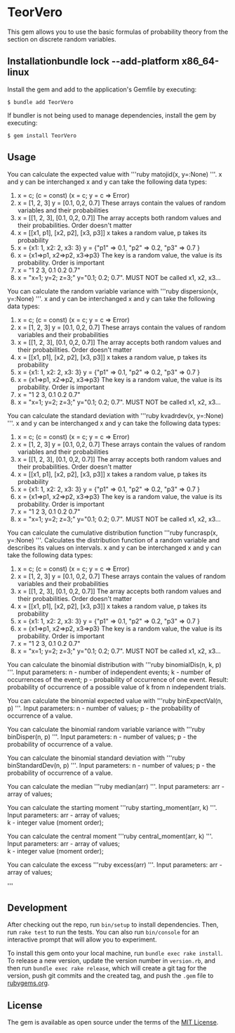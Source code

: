 # TeorVero

This gem allows you to use the basic formulas of probability theory from the section on discrete random variables.

## Installationbundle lock --add-platform x86_64-linux
Install the gem and add to the application's Gemfile by executing:

    $ bundle add TeorVero

If bundler is not being used to manage dependencies, install the gem by executing:

    $ gem install TeorVero

## Usage

You can calculate the expected value with
'''ruby
matojid(x, y=:None)
'''.
x and y can be interchanged
x and y can take the following data types:
1. x = c; (c = const) (x = c; y = c => Error)
2. x = [1, 2, 3] y = [0.1, 0,2, 0.7] These arrays contain the values of random variables and their probabilities
3. x = [[1, 2, 3], [0.1, 0,2, 0.7]] The array accepts both random values and their probabilities. Order doesn't matter
4. x = [[x1, p1], [x2, p2], [x3, p3]] x takes a random value, p takes its probability
5. x = {x1: 1, x2: 2, x3: 3} y = {"p1" => 0.1, "p2" => 0.2, "p3" => 0.7 }
6. x = {x1=>p1, x2=>p2, x3=>p3} The key is a random value, the value is its probability. Order is important
7. x = "1 2 3, 0.1 0.2 0.7"
8. x = "x=1; y=2; z=3;" y="0.1; 0.2; 0.7". MUST NOT be called x1, x2, x3...


You can calculate the random variable variance with
'''ruby
dispersion(x, y=:None)
'''.
x and y can be interchanged
x and y can take the following data types:
1. x = c; (c = const) (x = c; y = c => Error)
2. x = [1, 2, 3] y = [0.1, 0,2, 0.7] These arrays contain the values of random variables and their probabilities
3. x = [[1, 2, 3], [0.1, 0,2, 0.7]] The array accepts both random values and their probabilities. Order doesn't matter
4. x = [[x1, p1], [x2, p2], [x3, p3]] x takes a random value, p takes its probability
5. x = {x1: 1, x2: 2, x3: 3} y = {"p1" => 0.1, "p2" => 0.2, "p3" => 0.7 }
6. x = {x1=>p1, x2=>p2, x3=>p3} The key is a random value, the value is its probability. Order is important
7. x = "1 2 3, 0.1 0.2 0.7"
8. x = "x=1; y=2; z=3;" y="0.1; 0.2; 0.7". MUST NOT be called x1, x2, x3...



You can calculate the standard deviation with
'''ruby
kvadrdev(x, y=:None)
'''.
x and y can be interchanged
x and y can take the following data types:
1. x = c; (c = const) (x = c; y = c => Error)
2. x = [1, 2, 3] y = [0.1, 0,2, 0.7] These arrays contain the values of random variables and their probabilities
3. x = [[1, 2, 3], [0.1, 0,2, 0.7]] The array accepts both random values and their probabilities. Order doesn't matter
4. x = [[x1, p1], [x2, p2], [x3, p3]] x takes a random value, p takes its probability
5. x = {x1: 1, x2: 2, x3: 3} y = {"p1" => 0.1, "p2" => 0.2, "p3" => 0.7 }
6. x = {x1=>p1, x2=>p2, x3=>p3} The key is a random value, the value is its probability. Order is important
7. x = "1 2 3, 0.1 0.2 0.7"
8. x = "x=1; y=2; z=3;" y="0.1; 0.2; 0.7". MUST NOT be called x1, x2, x3...


You can calculate the сumulative distribution function
'''ruby
funcrasp(x, y=:None)
'''.
Calculates the distribution function of a random variable and describes its values on intervals.
x and y can be interchanged
x and y can take the following data types:
1. x = c; (c = const) (x = c; y = c => Error)
2. x = [1, 2, 3] y = [0.1, 0,2, 0.7] These arrays contain the values of random variables and their probabilities
3. x = [[1, 2, 3], [0.1, 0,2, 0.7]] The array accepts both random values and their probabilities. Order doesn't matter
4. x = [[x1, p1], [x2, p2], [x3, p3]] x takes a random value, p takes its probability
5. x = {x1: 1, x2: 2, x3: 3} y = {"p1" => 0.1, "p2" => 0.2, "p3" => 0.7 }
6. x = {x1=>p1, x2=>p2, x3=>p3} The key is a random value, the value is its probability. Order is important
7. x = "1 2 3, 0.1 0.2 0.7"
8. x = "x=1; y=2; z=3;" y="0.1; 0.2; 0.7". MUST NOT be called x1, x2, x3...



You can calculate the binomial distribution with
'''ruby
binomialDis(n, k, p)
'''.
Input parameters:
n - number of independent events;
k - number of occurrences of the event;
p - probability of occurrence of one event.
Result:
probability of occurrence of a possible value of k from n independent trials.



You can calculate the binomial expected value with
'''ruby
binExpectVal(n, p)
'''.
Input parameters:
n - number of values;
p - the probability of occurrence of a value.


You can calculate the binomial random variable variance with
'''ruby
binDisper(n, p)
'''.
Input parameters:
n - number of values;
p - the probability of occurrence of a value.



You can calculate the binomial standard deviation with
'''ruby
binStandardDev(n, p)
'''.
Input parameters:
n - number of values;
p - the probability of occurrence of a value.

You can calculate the median
'''ruby
median(arr)
'''.
Input parameters:
arr - array of values;

You can calculate the starting moment
'''ruby
starting_moment(arr, k)
'''.
Input parameters:
arr - array of values;  
k - integer value (moment order);

You can calculate the central moment
'''ruby
central_moment(arr, k)
'''.
Input parameters:
arr - array of values;  
k - integer value (moment order);


You can calculate the excess
'''ruby
excess(arr)
'''.
Input parameters:
arr - array of values;

'''

## Development

After checking out the repo, run `bin/setup` to install dependencies. Then, run `rake test` to run the tests. You can also run `bin/console` for an interactive prompt that will allow you to experiment.

To install this gem onto your local machine, run `bundle exec rake install`. To release a new version, update the version number in `version.rb`, and then run `bundle exec rake release`, which will create a git tag for the version, push git commits and the created tag, and push the `.gem` file to [rubygems.org](https://rubygems.org).

## License

The gem is available as open source under the terms of the [MIT License](https://opensource.org/licenses/MIT).
